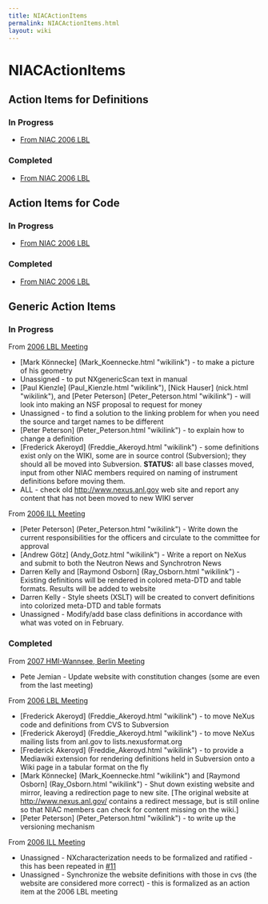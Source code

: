 ```yaml
---
title: NIACActionItems
permalink: NIACActionItems.html
layout: wiki
---
```

NIACActionItems
===============

Action Items for Definitions
----------------------------

### In Progress

-   [From NIAC 2006
    LBL](http://trac.nexusformat.org/definitions/query?status=new&status=assigned&status=reopened&group=owner&keywords=%7ENIAC2006LBL&order=priority)

### Completed

-   [From NIAC 2006
    LBL](http://trac.nexusformat.org/definitions/query?status=closed&group=owner&keywords=%7ENIAC2006LBL&order=priority)

Action Items for Code
---------------------

### In Progress

-   [From NIAC 2006
    LBL](http://trac.nexusformat.org/code/query?status=new&status=assigned&status=reopened&group=owner&keywords=%7ENIAC2006LBL&order=priority)

### Completed

-   [From NIAC 2006
    LBL](http://trac.nexusformat.org/code/query?status=closed&group=owner&keywords=%7ENIAC2006LBL&order=priority)

Generic Action Items
--------------------

### In Progress

From [2006 LBL Meeting](pdfs/NIAC2006LBL_minutes.pdf "wikilink")

-   [Mark Könnecke] (Mark_Koennecke.html "wikilink") - to make a
    picture of his geometry
-   Unassigned - to put NXgenericScan text in manual
-   [Paul Kienzle] (Paul_Kienzle.html "wikilink"), [Nick
    Hauser] (nick.html "wikilink"), and [Peter
    Peterson] (Peter_Peterson.html "wikilink") - will look into making
    an NSF proposal to request for money
-   Unassigned - to find a solution to the linking problem for when you
    need the source and target names to be different
-   [Peter Peterson] (Peter_Peterson.html "wikilink") - to explain how
    to change a definition
-   [Frederick Akeroyd] (Freddie_Akeroyd.html "wikilink") - some
    definitions exist only on the WIKI, some are in source control
    (Subversion); they should all be moved into Subversion. **STATUS:**
    all base classes moved, input from other NIAC members required on
    naming of instrument definitions before moving them.
-   ALL - check old <http://www.nexus.anl.gov> web site and report any
    content that has not been moved to new WIKI server

From [2006 ILL Meeting](pdfs/NIAC2006minutes.pdf "wikilink")

-   [Peter Peterson] (Peter_Peterson.html "wikilink") - Write down the
    current responsibilities for the officers and circulate to the
    committee for approval
-   [Andrew Götz] (Andy_Gotz.html "wikilink") - Write a report on NeXus
    and submit to both the Neutron News and Synchrotron News
-   Darren Kelly and [Raymond Osborn] (Ray_Osborn.html "wikilink") -
    Existing definitions will be rendered in colored meta-DTD and table
    formats. Results will be added to website
-   Darren Kelly - Style sheets (XSLT) will be created to convert
    definitions into colorized meta-DTD and table formats
-   Unassigned - Modify/add base class definitions in accordance with
    what was voted on in February.

### Completed

From [2007 HMI-Wannsee, Berlin Meeting](NIAC2007.html "wikilink")

-   Pete Jemian - Update website with constitution changes (some are
    even from the last meeting)

From [2006 LBL Meeting](pdfs/NIAC2006LBL_minutes.pdf "wikilink")

-   [Frederick Akeroyd] (Freddie_Akeroyd.html "wikilink") - to move
    NeXus code and definitions from CVS to Subversion
-   [Frederick Akeroyd] (Freddie_Akeroyd.html "wikilink") - to move
    NeXus mailing lists from anl.gov to lists.nexusformat.org
-   [Frederick Akeroyd] (Freddie_Akeroyd.html "wikilink") - to provide
    a Mediawiki extension for rendering definitions held in Subversion
    onto a Wiki page in a tabular format on the fly
-   [Mark Könnecke] (Mark_Koennecke.html "wikilink") and [Raymond
    Osborn] (Ray_Osborn.html "wikilink") - Shut down existing website
    and mirror, leaving a redirection page to new site. \[The original
    website at <http://www.nexus.anl.gov/> contains a redirect message,
    but is still online so that NIAC members can check for content
    missing on the wiki.\]
-   [Peter Peterson] (Peter_Peterson.html "wikilink") - to write up the
    versioning mechanism

From [2006 ILL Meeting](pdfs/NIAC2006minutes.pdf "wikilink")

-   Unassigned - NXcharacterization needs to be formalized and
    ratified - this has been repeated in
    [\#11](http://trac.nexusformat.org/definitions/ticket/11)
-   Unassigned - Synchronize the website definitions with those in cvs
    (the website are considered more correct) - this is formalized as an
    action item at the 2006 LBL meeting

